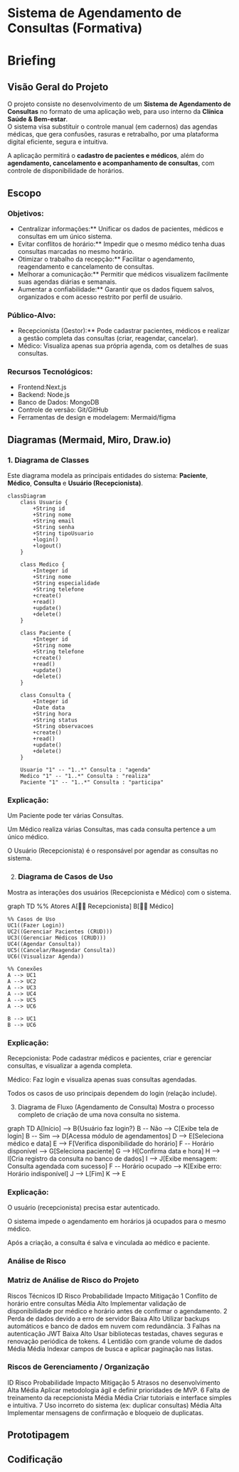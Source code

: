 # Sistema de Agendamento de Consultas (Formativa)

# Briefing

## Visão Geral do Projeto
O projeto consiste no desenvolvimento de um **Sistema de Agendamento de Consultas** no formato de uma aplicação web, para uso interno da **Clínica Saúde & Bem-estar**.  
O sistema visa substituir o controle manual (em cadernos) das agendas médicas, que gera confusões, rasuras e retrabalho, por uma plataforma digital eficiente, segura e intuitiva.

A aplicação permitirá o **cadastro de pacientes e médicos**, além do **agendamento, cancelamento e acompanhamento de consultas**, com controle de disponibilidade de horários.

## Escopo

### Objetivos:
- Centralizar informações:** Unificar os dados de pacientes, médicos e consultas em um único sistema.  
- Evitar conflitos de horário:** Impedir que o mesmo médico tenha duas consultas marcadas no mesmo horário.  
- Otimizar o trabalho da recepção:** Facilitar o agendamento, reagendamento e cancelamento de consultas.  
- Melhorar a comunicação:** Permitir que médicos visualizem facilmente suas agendas diárias e semanais.  
- Aumentar a confiabilidade:** Garantir que os dados fiquem salvos, organizados e com acesso restrito por perfil de usuário.

### Público-Alvo:
- Recepcionista (Gestor):** Pode cadastrar pacientes, médicos e realizar a gestão completa das consultas (criar, reagendar, cancelar).  
- Médico: Visualiza apenas sua própria agenda, com os detalhes de suas consultas.  

### Recursos Tecnológicos:
- Frontend:Next.js 
- Backend: Node.js  
- Banco de Dados: MongoDB 
- Controle de versão: Git/GitHub  
- Ferramentas de design e modelagem: Mermaid/figma

## Diagramas (Mermaid, Miro, Draw.io)

### 1. Diagrama de Classes
Este diagrama modela as principais entidades do sistema: **Paciente**, **Médico**, **Consulta** e **Usuário (Recepcionista)**.

```mermaid
classDiagram
    class Usuario {
        +String id
        +String nome
        +String email
        +String senha
        +String tipoUsuario
        +login()
        +logout()
    }

    class Medico {
        +Integer id
        +String nome
        +String especialidade
        +String telefone
        +create()
        +read()
        +update()
        +delete()
    }

    class Paciente {
        +Integer id
        +String nome
        +String telefone
        +create()
        +read()
        +update()
        +delete()
    }

    class Consulta {
        +Integer id
        +Date data
        +String hora
        +String status
        +String observacoes
        +create()
        +read()
        +update()
        +delete()
    }

    Usuario "1" -- "1..*" Consulta : "agenda"
    Medico "1" -- "1..*" Consulta : "realiza"
    Paciente "1" -- "1..*" Consulta : "participa"
```

### Explicação:
Um Paciente pode ter várias Consultas.

Um Médico realiza várias Consultas, mas cada consulta pertence a um único médico.

O Usuário (Recepcionista) é o responsável por agendar as consultas no sistema.

2. ### Diagrama de Casos de Uso
Mostra as interações dos usuários (Recepcionista e Médico) com o sistema.

graph TD
    %% Atores
    A[👩‍💼 Recepcionista]
    B[🧑‍⚕️ Médico]

    %% Casos de Uso
    UC1((Fazer Login))
    UC2((Gerenciar Pacientes (CRUD)))
    UC3((Gerenciar Médicos (CRUD)))
    UC4((Agendar Consulta))
    UC5((Cancelar/Reagendar Consulta))
    UC6((Visualizar Agenda))

    %% Conexões
    A --> UC1
    A --> UC2
    A --> UC3
    A --> UC4
    A --> UC5
    A --> UC6

    B --> UC1
    B --> UC6


###  Explicação:
Recepcionista: Pode cadastrar médicos e pacientes, criar e gerenciar consultas, e visualizar a agenda completa.

Médico: Faz login e visualiza apenas suas consultas agendadas.

Todos os casos de uso principais dependem do login (relação include).

3. Diagrama de Fluxo (Agendamento de Consulta)
Mostra o processo completo de criação de uma nova consulta no sistema.


graph TD
    A[Início] --> B{Usuário faz login?}
    B -- Não --> C[Exibe tela de login]
    B -- Sim --> D[Acessa módulo de agendamentos]
    D --> E[Seleciona médico e data]
    E --> F[Verifica disponibilidade do horário]
    F -- Horário disponível --> G[Seleciona paciente]
    G --> H[Confirma data e hora]
    H --> I[Cria registro da consulta no banco de dados]
    I --> J[Exibe mensagem: Consulta agendada com sucesso]
    F -- Horário ocupado --> K[Exibe erro: Horário indisponível]
    J --> L[Fim]
    K --> E


### Explicação:
O usuário (recepcionista) precisa estar autenticado.

O sistema impede o agendamento em horários já ocupados para o mesmo médico.

Após a criação, a consulta é salva e vinculada ao médico e paciente.

### Análise de Risco

### Matriz de Análise de Risco do Projeto
Riscos Técnicos
ID	Risco	Probabilidade	Impacto	Mitigação
1	Conflito de horário entre consultas	Média	Alto	Implementar validação de disponibilidade por médico e horário antes de confirmar o agendamento.
2	Perda de dados devido a erro de servidor	Baixa	Alto	Utilizar backups automáticos e banco de dados em nuvem com redundância.
3	Falhas na autenticação JWT	Baixa	Alto	Usar bibliotecas testadas, chaves seguras e renovação periódica de tokens.
4	Lentidão com grande volume de dados	Média	Média	Indexar campos de busca e aplicar paginação nas listas.

### Riscos de Gerenciamento / Organização
ID	Risco	Probabilidade	Impacto	Mitigação
5	Atrasos no desenvolvimento	Alta	Média	Aplicar metodologia ágil e definir prioridades de MVP.
6	Falta de treinamento da recepcionista	Média	Média	Criar tutoriais e interface simples e intuitiva.
7	Uso incorreto do sistema (ex: duplicar consultas)	Média	Alta	Implementar mensagens de confirmação e bloqueio de duplicatas.

## Prototipagem


## Codificação
